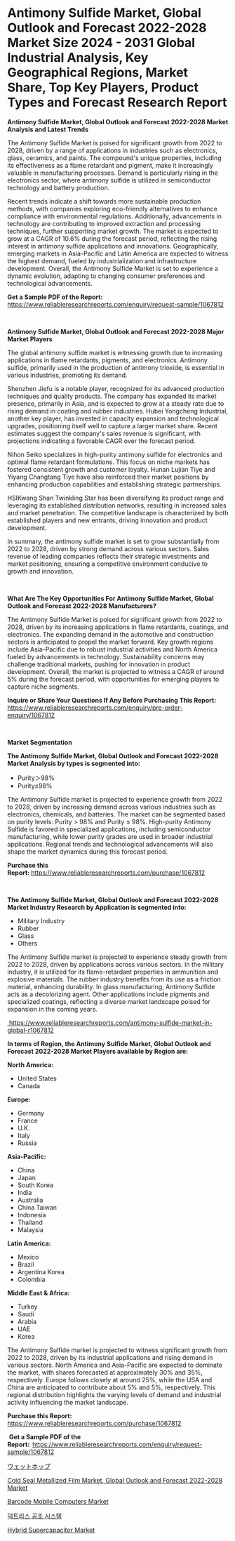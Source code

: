 <p><h1>Antimony Sulfide Market, Global Outlook and Forecast 2022-2028 Market Size 2024 - 2031 Global Industrial Analysis, Key Geographical Regions, Market Share, Top Key Players, Product Types and Forecast Research Report</h1></p><p><strong>Antimony Sulfide Market, Global Outlook and Forecast 2022-2028 Market Analysis and Latest Trends</strong></p>
<p><p>The Antimony Sulfide Market is poised for significant growth from 2022 to 2028, driven by a range of applications in industries such as electronics, glass, ceramics, and paints. The compound's unique properties, including its effectiveness as a flame retardant and pigment, make it increasingly valuable in manufacturing processes. Demand is particularly rising in the electronics sector, where antimony sulfide is utilized in semiconductor technology and battery production.</p><p>Recent trends indicate a shift towards more sustainable production methods, with companies exploring eco-friendly alternatives to enhance compliance with environmental regulations. Additionally, advancements in technology are contributing to improved extraction and processing techniques, further supporting market growth. The market is expected to grow at a CAGR of 10.6% during the forecast period, reflecting the rising interest in antimony sulfide applications and innovations. Geographically, emerging markets in Asia-Pacific and Latin America are expected to witness the highest demand, fueled by industrialization and infrastructure development. Overall, the Antimony Sulfide Market is set to experience a dynamic evolution, adapting to changing consumer preferences and technological advancements.</p></p>
<p><strong>Get a Sample PDF of the Report:&nbsp;</strong> <a href="https://www.reliableresearchreports.com/enquiry/request-sample/1067812">https://www.reliableresearchreports.com/enquiry/request-sample/1067812</a></p>
<p>&nbsp;</p>
<p><strong>Antimony Sulfide Market, Global Outlook and Forecast 2022-2028 Major Market Players</strong></p>
<p><p>The global antimony sulfide market is witnessing growth due to increasing applications in flame retardants, pigments, and electronics. Antimony sulfide, primarily used in the production of antimony trioxide, is essential in various industries, promoting its demand.</p><p>Shenzhen Jiefu is a notable player, recognized for its advanced production techniques and quality products. The company has expanded its market presence, primarily in Asia, and is expected to grow at a steady rate due to rising demand in coating and rubber industries. Hubei Yongcheng Industrial, another key player, has invested in capacity expansion and technological upgrades, positioning itself well to capture a larger market share. Recent estimates suggest the company's sales revenue is significant, with projections indicating a favorable CAGR over the forecast period.</p><p>Nihon Seiko specializes in high-purity antimony sulfide for electronics and optimal flame retardant formulations. This focus on niche markets has fostered consistent growth and customer loyalty. Hunan Lujian Tiye and Yiyang Changtang Tiye have also reinforced their market positions by enhancing production capabilities and establishing strategic partnerships.</p><p>HSIKwang Shan Twinkling Star has been diversifying its product range and leveraging its established distribution networks, resulting in increased sales and market penetration. The competitive landscape is characterized by both established players and new entrants, driving innovation and product development.</p><p>In summary, the antimony sulfide market is set to grow substantially from 2022 to 2028, driven by strong demand across various sectors. Sales revenue of leading companies reflects their strategic investments and market positioning, ensuring a competitive environment conducive to growth and innovation.</p></p>
<p>&nbsp;</p>
<p><strong>What Are The Key Opportunities For Antimony Sulfide Market, Global Outlook and Forecast 2022-2028 Manufacturers?</strong></p>
<p><p>The Antimony Sulfide Market is poised for significant growth from 2022 to 2028, driven by its increasing applications in flame retardants, coatings, and electronics. The expanding demand in the automotive and construction sectors is anticipated to propel the market forward. Key growth regions include Asia-Pacific due to robust industrial activities and North America fueled by advancements in technology. Sustainability concerns may challenge traditional markets, pushing for innovation in product development. Overall, the market is projected to witness a CAGR of around 5% during the forecast period, with opportunities for emerging players to capture niche segments.</p></p>
<p><strong>Inquire or Share Your Questions If Any Before Purchasing This Report:</strong> <a href="https://www.reliableresearchreports.com/enquiry/pre-order-enquiry/1067812">https://www.reliableresearchreports.com/enquiry/pre-order-enquiry/1067812</a></p>
<p>&nbsp;</p>
<p><strong>Market Segmentation</strong></p>
<p><strong>The Antimony Sulfide Market, Global Outlook and Forecast 2022-2028 Market Analysis by types is segmented into:</strong></p>
<p><ul><li>Purity＞98%</li><li>Purity≤98%</li></ul></p>
<p><p>The Antimony Sulfide market is projected to experience growth from 2022 to 2028, driven by increasing demand across various industries such as electronics, chemicals, and batteries. The market can be segmented based on purity levels: Purity > 98% and Purity ≤ 98%. High-purity Antimony Sulfide is favored in specialized applications, including semiconductor manufacturing, while lower purity grades are used in broader industrial applications. Regional trends and technological advancements will also shape the market dynamics during this forecast period.</p></p>
<p><strong>Purchase this Report:&nbsp;</strong><a href="https://www.reliableresearchreports.com/purchase/1067812">https://www.reliableresearchreports.com/purchase/1067812</a></p>
<p>&nbsp;</p>
<p><strong>The Antimony Sulfide Market, Global Outlook and Forecast 2022-2028 Market Industry Research by Application is segmented into:</strong></p>
<p><ul><li>Military Industry</li><li>Rubber</li><li>Glass</li><li>Others</li></ul></p>
<p><p>The Antimony Sulfide market is projected to experience steady growth from 2022 to 2028, driven by applications across various sectors. In the military industry, it is utilized for its flame-retardant properties in ammunition and explosive materials. The rubber industry benefits from its use as a friction material, enhancing durability. In glass manufacturing, Antimony Sulfide acts as a decolorizing agent. Other applications include pigments and specialized coatings, reflecting a diverse market landscape poised for expansion in the coming years.</p></p>
<p><a href="https://www.reliableresearchreports.com/antimony-sulfide-market-in-global-r1067812">&nbsp;https://www.reliableresearchreports.com/antimony-sulfide-market-in-global-r1067812</a></p>
<p><strong>In terms of Region, the Antimony Sulfide Market, Global Outlook and Forecast 2022-2028 Market Players available by Region are:</strong></p>
<p>
    <p> <strong> North America: </strong>
        <ul>
            <li>United States</li>
            <li>Canada</li>
        </ul>
        </p> 
    <p> <strong> Europe: </strong>
        <ul>
            <li>Germany</li>
            <li>France</li>
            <li>U.K.</li>
            <li>Italy</li>
            <li>Russia</li>
        </ul>
        </p> 
    <p> <strong> Asia-Pacific: </strong>
        <ul>
            <li>China</li>
            <li>Japan</li>
            <li>South Korea</li>
            <li>India</li>
            <li>Australia</li>
            <li>China Taiwan</li>
            <li>Indonesia</li>
            <li>Thailand</li>
            <li>Malaysia</li>
        </ul>
        </p> 
    <p> <strong> Latin America: </strong>
        <ul>
            <li>Mexico</li>
            <li>Brazil</li>
            <li>Argentina Korea</li>
            <li>Colombia</li>
        </ul>
        </p> 
    <p> <strong> Middle East & Africa: </strong>
        <ul>
            <li>Turkey</li>
            <li>Saudi</li>
            <li>Arabia</li>
            <li>UAE</li>
            <li>Korea</li>
        </ul>
    </p>
    </p>
<p><p>The Antimony Sulfide market is projected to witness significant growth from 2022 to 2028, driven by its industrial applications and rising demand in various sectors. North America and Asia-Pacific are expected to dominate the market, with shares forecasted at approximately 30% and 35%, respectively. Europe follows closely at around 25%, while the USA and China are anticipated to contribute about 5% and 5%, respectively. This regional distribution highlights the varying levels of demand and industrial activity influencing the market landscape.</p></p>
<p><strong>Purchase this Report: </strong><a href="https://www.reliableresearchreports.com/purchase/1067812">https://www.reliableresearchreports.com/purchase/1067812</a></p>
<p>&nbsp;<strong>Get a Sample PDF of the Report:&nbsp;&nbsp;</strong><a href="https://www.reliableresearchreports.com/enquiry/request-sample/1067812">https://www.reliableresearchreports.com/enquiry/request-sample/1067812</a></p>
<p><strong></strong></p>
<p><p><a href="https://medium.com/@grarrity46/%E6%B9%BF%E3%81%A3%E3%81%9F%E3%83%9B%E3%83%83%E3%83%97%E3%81%AE%E5%B8%82%E5%A0%B4-%E3%82%B0%E3%83%AD%E3%83%BC%E3%83%90%E3%83%AB%E3%81%8A%E3%82%88%E3%81%B3%E5%9C%B0%E5%9F%9F%E7%9A%84%E3%81%AA%E5%88%86%E6%9E%90-%E3%82%A8%E3%83%B3%E3%83%89%E3%83%A6%E3%83%BC%E3%82%B6%E3%83%BC-%E8%A3%BD%E5%93%81-%E5%9C%B0%E5%9F%9F%E3%81%AB%E7%84%A6%E7%82%B9%E3%82%92%E5%BD%93%E3%81%A6%E3%81%9F%E5%88%86%E6%9E%90%E3%81%A8%E4%BA%88%E6%B8%AC-2024%E5%B9%B4-2031%E5%B9%B4-6e3b24fec21a">ウェットホップ</a></p><p><a href="https://github.com/wwwkeltoum/Market-Research-Report-List-4/blob/main/cold-seal-metallized-film-market-global-outlook-and-forecast-2022-2028-market.md">Cold Seal Metallized Film Market, Global Outlook and Forecast 2022-2028 Market</a></p><p><a href="https://issuu.com/reportprime-2/docs/barcode-mobile-computers-market-siz_d92027dc5676fa">Barcode Mobile Computers Market</a></p><p><a href="https://medium.com/@anita28yomishoe/%EB%8D%95%ED%8A%B8-%EC%97%86%EB%8A%94-hvac-%EC%8B%9C%EC%8A%A4%ED%85%9C-%EC%8B%9C%EC%9E%A5-%EC%A1%B0%EC%82%AC-%EB%B0%8F-%EC%82%B0%EC%97%85-%EB%B0%9C%EC%A0%84%EA%B3%BC-2031%EB%85%84%EA%B9%8C%EC%A7%80%EC%9D%98-%EC%98%88%EC%B8%A1-e57becc47009">덕트리스 공조 시스템</a></p><p><a href="https://www.linkedin.com/pulse/hybrid-supercapacitor-market-growth-segmentation-regional-2nfhe?trackingId=LAzNNs6sRIChl7LW70dwwA%3D%3D">Hybrid Supercapacitor Market</a></p></p>